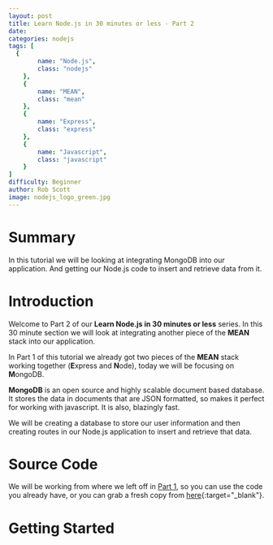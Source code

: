 ```yaml
---
layout: post
title: Learn Node.js in 30 minutes or less - Part 2
date: 
categories: nodejs
tags: [
  {
        name: "Node.js",
        class: "nodejs"
    },
    {
        name: "MEAN",
        class: "mean"
    },
    {
        name: "Express",
        class: "express"
    },
    {
        name: "Javascript",
        class: "javascript"
    }
]
difficulty: Beginner
author: Rob Scott
image: nodejs_logo_green.jpg
---
```


# Summary

In this tutorial we will be looking at integrating MongoDB into our application. And getting our Node.js code to insert and retrieve data from it.

# Introduction

Welcome to Part 2 of our **Learn Node.js in 30 minutes or less** series. In this 30 minute section we will look at integrating another piece of the **MEAN** stack into our application.

In Part 1 of this tutorial we already got two pieces of the **MEAN** stack working together (**E**xpress and **N**ode), today we will be focusing on **M**ongoDB.

**MongoDB** is an open source and highly scalable document based database. It stores the data in documents that are JSON formatted, so makes it perfect for working with javascript. It is also, blazingly fast.

We will be creating a database to store our user information and then creating routes in our Node.js application to insert and retrieve that data.

# Source Code

We will be working from where we left off in [Part 1](http://developmentr.com/nodejs/2015/01/30/learn-nodejs.html), so you can use the code you already have, or you can grab a fresh copy from [here](LINK_HERE){:target="_blank"}.

# Getting Started

